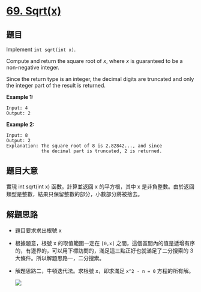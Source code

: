 # [69. Sqrt(x)](https://leetcode.com/problems/sqrtx/)


## 題目

Implement `int sqrt(int x)`.

Compute and return the square root of *x*, where *x* is guaranteed to be a non-negative integer.

Since the return type is an integer, the decimal digits are truncated and only the integer part of the result is returned.

**Example 1:**

    Input: 4
    Output: 2

**Example 2:**

    Input: 8
    Output: 2
    Explanation: The square root of 8 is 2.82842..., and since 
                 the decimal part is truncated, 2 is returned.


## 題目大意

實現 int sqrt(int x) 函數。計算並返回 x 的平方根，其中 x 是非負整數。由於返回類型是整數，結果只保留整數的部分，小數部分將被捨去。



## 解題思路

- 題目要求求出根號 x
- 根據題意，根號 x 的取值範圍一定在 `[0,x]` 之間，這個區間內的值是遞增有序的，有邊界的，可以用下標訪問的，滿足這三點正好也就滿足了二分搜索的 3 大條件。所以解題思路一，二分搜索。
- 解題思路二，牛頓迭代法。求根號 x，即求滿足 `x^2 - n = 0` 方程的所有解。

    ![](https://img-blog.csdn.net/20171019164040871?watermark/2/text/aHR0cDovL2Jsb2cuY3Nkbi5uZXQvY2hlbnJlbnhpYW5n/font/5a6L5L2T/fontsize/400/fill/I0JBQkFCMA==/dissolve/70/gravity/Center)
